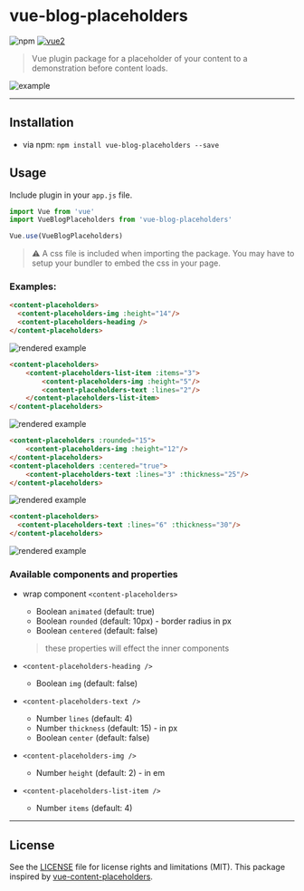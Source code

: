 # vue-blog-placeholders

![npm](https://img.shields.io/npm/v/vue-blog-placeholders.svg)
[![vue2](https://img.shields.io/badge/vue-2.x-brightgreen.svg)](https://vuejs.org/)

> Vue plugin package for a placeholder of your content to a demonstration before content loads.

![example](https://i.imgur.com/C9gGu7D.gif)

---

## Installation

* via npm: `npm install vue-blog-placeholders --save`

## Usage

Include plugin in your `app.js` file.

```javascript
import Vue from 'vue'
import VueBlogPlaceholders from 'vue-blog-placeholders'

Vue.use(VueBlogPlaceholders)
```

> ⚠️ A css file is included when importing the package. You may have to setup your bundler to embed the css in your page.

### Examples:

```html
<content-placeholders>
  <content-placeholders-img :height="14"/>
  <content-placeholders-heading />
</content-placeholders>
```

![rendered example](https://i.imgur.com/mbC5227.gif)

```html
<content-placeholders>
    <content-placeholders-list-item :items="3">
        <content-placeholders-img :height="5"/>
        <content-placeholders-text :lines="2"/>
    </content-placeholders-list-item>
</content-placeholders>
```

![rendered example](https://i.imgur.com/bcYYkU8.gif)

```html
<content-placeholders :rounded="15">
    <content-placeholders-img :height="12"/>
</content-placeholders>
<content-placeholders :centered="true">
    <content-placeholders-text :lines="3" :thickness="25"/>
</content-placeholders>
```

![rendered example](https://i.imgur.com/C9gGu7D.gif)

```html
<content-placeholders>
  <content-placeholders-text :lines="6" :thickness="30"/>
</content-placeholders>
```

![rendered example](https://i.imgur.com/Q6TmhPx.gif)

### Available components and properties

* wrap component `<content-placeholders>`
  * Boolean `animated` (default: true)
  * Boolean `rounded` (default: 10px) - border radius in px
  * Boolean `centered` (default: false)
  > these properties will effect the inner components


* `<content-placeholders-heading />`
  * Boolean `img` (default: false)


* `<content-placeholders-text />`
  * Number `lines` (default: 4)
  * Number `thickness` (default: 15) - in px
  * Boolean `center` (default: false)


* `<content-placeholders-img />`
  * Number `height` (default: 2) - in em

* `<content-placeholders-list-item />`
  * Number `items` (default: 4)

---

## License

See the [LICENSE](LICENSE.md) file for license rights and limitations (MIT). This package inspired by [vue-content-placeholders](https://github.com/michalsnik/vue-content-placeholders).
